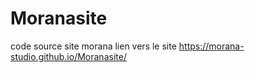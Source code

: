 # Moranasite
code source site morana 
lien vers le site 
https://morana-studio.github.io/Moranasite/

